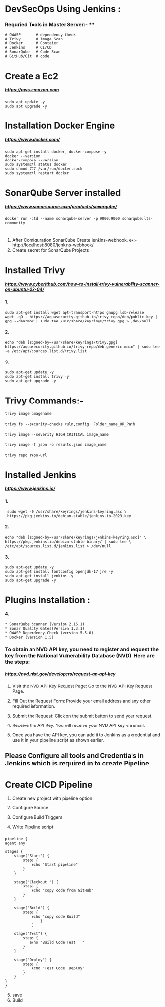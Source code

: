# DevSecOps Using Jenkins :
### Requried Tools in Master Server:- **
    # OWASP       # dependency Check
    # Trivy       # Image Scan
    # Docker      # Contaier
    # Jenkins     # CI/CD
    # SonarQube   # Code Scan 
    # GitHub/Git  # code

# Create a Ec2  
#####  https://aws.amazon.com

    sudo apt update -y
    sudo apt upgrade -y

# Installation Docker Engine
##### https://www.docker.com/

    sudo apt-get install docker, docker-compose -y
    docker --version
    docker-compose --version
    sudo systemctl status docker
    sudo chmod 777 /var/run/docker.sock
    sudo systemctl restart docker

# SonarQube Server installed
##### https://www.sonarsource.com/products/sonarqube/

    docker run -itd --name sonarqube-server -p 9000:9000 sonarqube:lts-community
#
1. After Configuration SonarQube Create jenkins-webhook, ex:- 
        http://localhost:8080/jenkins-webhook/      
2. Create secret for SonarQube Projects    



# Installed Trivy 
##### https://www.cyberithub.com/how-to-install-trivy-vulnerability-scanner-on-ubuntu-22-04/
#### 1.
    sudo apt-get install wget apt-transport-https gnupg lsb-release
    wget -qO - https://aquasecurity.github.io/trivy-repo/deb/public.key | gpg --dearmor | sudo tee /usr/share/keyrings/trivy.gpg > /dev/null
#### 2.
    echo "deb [signed-by=/usr/share/keyrings/trivy.gpg] https://aquasecurity.github.io/trivy-repo/deb generic main" | sudo tee -a /etc/apt/sources.list.d/trivy.list
#### 3.
    sudo apt-get update -y
    sudo apt-get install trivy -y
    sudo apt-get upgrade -y
# Trivy Commands:- 
    trivy image imagename
####
    trivy fs --security-checks vuln,config  Folder_name_OR_Path
####
    trivy image --severity HIGH,CRITICAL image_name
####
    trivy image -f json -o results.json image_name
####
    trivy repo repo-url

# Installed Jenkins  
##### https://www.jenkins.io/
#### 1.
     sudo wget -O /usr/share/keyrings/jenkins-keyring.asc \
     https://pkg.jenkins.io/debian-stable/jenkins.io-2023.key
#### 2.
    echo "deb [signed-by=/usr/share/keyrings/jenkins-keyring.asc]" \
    https://pkg.jenkins.io/debian-stable binary/ | sudo tee \
    /etc/apt/sources.list.d/jenkins.list > /dev/null
#### 3.
    sudo apt-get update -y
    sudo apt-get install fontconfig openjdk-17-jre -y
    sudo apt-get install jenkins -y
    sudo apt-get upgrade -y
# Plugins Installation :
#### 4.
    * SonarQube Scanner (Version 2.16.1)
    * Sonar Quality Gates(Version 1.3.1)
    * OWASP Dependency-Check (version 5.5.0)
    * Docker (Version 1.5)

### To obtain an NVD API key, you need to register and request the key from the National Vulnerability Database (NVD). Here are the steps:

##### https://nvd.nist.gov/developers/request-an-api-key

1.  Visit the NVD API Key Request Page:
    Go to the NVD API Key Request Page.

2.  Fill Out the Request Form:
    Provide your email address and any other required information.

3.  Submit the Request:
    Click on the submit button to send your request.

4.  Receive the API Key:
    You will receive your NVD API key via email.

5.  Once you have the API key, you can add it to Jenkins as a credential and use it in your        pipeline script as shown earlier.

## Please Configure all tools and Credentials in Jenkins which is required in to create Pipeline 


# Create CICD Pipeline
1. Create new project with pipeline option 
    
2. Configure Source 
3. Configure Build Triggers
4. Write Pipeline script 
###
    pipeline {
    agent any

    stages {
        stage("Start") {
            steps {
                echo "Start pipeline"
            }
        }

        stage("Checkout ") {
            steps {
                echo "copy code from GitHub"
            }
        }

        stage("Build") {
            steps {
                echo "copy code Build"
                    }
                }

        stage("Test") {
            steps {
               echo "Build Code Test   "
            }
        }

        stage("Deploy") {
            steps {
                echo "Test Code  Deploy"
            }
        }
    }
    }

5. save 
6. Build 
     

##